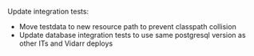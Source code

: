 Update integration tests:
* Move testdata to new resource path to prevent classpath collision
* Update database integration tests to use same postgresql version as other ITs and Vidarr deploys

